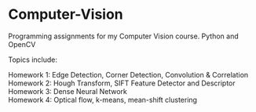 # Computer-Vision
Programming assignments for my Computer Vision course. 
Python and OpenCV

Topics include: <br>

Homework 1: Edge Detection, Corner Detection, Convolution & Correlation <br>
Homework 2: Hough Transform, SIFT Feature Detector and Descriptor <br>
Homework 3: Dense Neural Network <br>
Homework 4: Optical flow, k-means, mean-shift clustering <br> 


